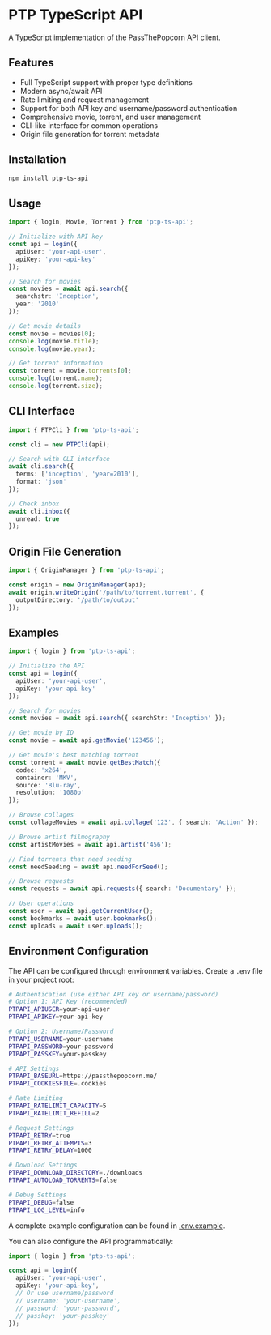 # PTP TypeScript API

A TypeScript implementation of the PassThePopcorn API client.

## Features

- Full TypeScript support with proper type definitions
- Modern async/await API
- Rate limiting and request management
- Support for both API key and username/password authentication
- Comprehensive movie, torrent, and user management
- CLI-like interface for common operations
- Origin file generation for torrent metadata

## Installation

```bash
npm install ptp-ts-api
```

## Usage

```typescript
import { login, Movie, Torrent } from 'ptp-ts-api';

// Initialize with API key
const api = login({
  apiUser: 'your-api-user',
  apiKey: 'your-api-key'
});

// Search for movies
const movies = await api.search({
  searchstr: 'Inception',
  year: '2010'
});

// Get movie details
const movie = movies[0];
console.log(movie.title);
console.log(movie.year);

// Get torrent information
const torrent = movie.torrents[0];
console.log(torrent.name);
console.log(torrent.size);
```

## CLI Interface

```typescript
import { PTPCli } from 'ptp-ts-api';

const cli = new PTPCli(api);

// Search with CLI interface
await cli.search({
  terms: ['inception', 'year=2010'],
  format: 'json'
});

// Check inbox
await cli.inbox({
  unread: true
});
```

## Origin File Generation

```typescript
import { OriginManager } from 'ptp-ts-api';

const origin = new OriginManager(api);
await origin.writeOrigin('/path/to/torrent.torrent', {
  outputDirectory: '/path/to/output'
});
```

## Examples

```typescript
import { login } from 'ptp-ts-api';

// Initialize the API
const api = login({
  apiUser: 'your-api-user',
  apiKey: 'your-api-key'
});

// Search for movies
const movies = await api.search({ searchStr: 'Inception' });

// Get movie by ID
const movie = await api.getMovie('123456');

// Get movie's best matching torrent
const torrent = await movie.getBestMatch({
  codec: 'x264',
  container: 'MKV',
  source: 'Blu-ray',
  resolution: '1080p'
});

// Browse collages
const collageMovies = await api.collage('123', { search: 'Action' });

// Browse artist filmography
const artistMovies = await api.artist('456');

// Find torrents that need seeding
const needSeeding = await api.needForSeed();

// Browse requests
const requests = await api.requests({ search: 'Documentary' });

// User operations
const user = await api.getCurrentUser();
const bookmarks = await user.bookmarks();
const uploads = await user.uploads();
```

## Environment Configuration

The API can be configured through environment variables. Create a `.env` file in your project root:

```bash
# Authentication (use either API key or username/password)
# Option 1: API Key (recommended)
PTPAPI_APIUSER=your-api-user
PTPAPI_APIKEY=your-api-key

# Option 2: Username/Password
PTPAPI_USERNAME=your-username
PTPAPI_PASSWORD=your-password
PTPAPI_PASSKEY=your-passkey

# API Settings
PTPAPI_BASEURL=https://passthepopcorn.me/
PTPAPI_COOKIESFILE=.cookies

# Rate Limiting
PTPAPI_RATELIMIT_CAPACITY=5
PTPAPI_RATELIMIT_REFILL=2

# Request Settings
PTPAPI_RETRY=true
PTPAPI_RETRY_ATTEMPTS=3
PTPAPI_RETRY_DELAY=1000

# Download Settings
PTPAPI_DOWNLOAD_DIRECTORY=./downloads
PTPAPI_AUTOLOAD_TORRENTS=false

# Debug Settings
PTPAPI_DEBUG=false
PTPAPI_LOG_LEVEL=info
```

A complete example configuration can be found in [.env.example](.env.example).

You can also configure the API programmatically:

```typescript
import { login } from 'ptp-ts-api';

const api = login({
  apiUser: 'your-api-user',
  apiKey: 'your-api-key',
  // Or use username/password
  // username: 'your-username',
  // password: 'your-password',
  // passkey: 'your-passkey'
});
